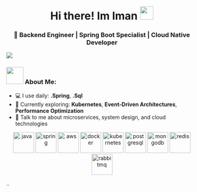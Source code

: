 <h1 align="center">Hi there! <span style="font-weight: bold;">Im Iman</span> <img src="https://github.com/TheDudeThatCode/TheDudeThatCode/blob/master/Assets/Hi.gif" width="35" /></h1>
<h3 align="center">🚀 Backend Engineer | Spring Boot Specialist | Cloud Native Developer</h3>

![](https://camo.githubusercontent.com/992babdffd8c74a1502de375fbdf7e4d54773242/68747470733a2f2f6d656469612e67697068792e636f6d2f6d656469612f53576f536b4e36447854737a71494b4571762f67697068792e676966)

### <img src="https://github.com/TheDudeThatCode/TheDudeThatCode/blob/master/Assets/Developer.gif" width="45" /> About Me:
- 💻 I use daily: **.Spring**, **.Sql**
- 🌱 Currently exploring: **Kubernetes**, **Event-Driven Architectures**, **Performance Optimization**
- 💬 Talk to me about microservices, system design, and cloud technologies

<p align="center">
  <img src="https://www.vectorlogo.zone/logos/java/java-icon.svg" alt="java" width="55" height="55"/>
  <img src="https://www.vectorlogo.zone/logos/springio/springio-icon.svg" alt="spring" width="55" height="55"/>
  <img src="https://www.vectorlogo.zone/logos/amazon_aws/amazon_aws-icon.svg" alt="aws" width="55" height="55"/>
  <img src="https://www.vectorlogo.zone/logos/docker/docker-icon.svg" alt="docker" width="55" height="55"/>
  <img src="https://www.vectorlogo.zone/logos/kubernetes/kubernetes-icon.svg" alt="kubernetes" width="55" height="55"/>
  <img src="https://www.vectorlogo.zone/logos/postgresql/postgresql-icon.svg" alt="postgresql" width="55" height="55"/>
  <img src="https://www.vectorlogo.zone/logos/mongodb/mongodb-icon.svg" alt="mongodb" width="55" height="55"/>
  <img src="https://www.vectorlogo.zone/logos/redis/redis-icon.svg" alt="redis" width="55" height="55"/>
  <img src="https://www.vectorlogo.zone/logos/rabbitmq/rabbitmq-icon.svg" alt="rabbitmq" width="55" height="55"/>
</p>
..
